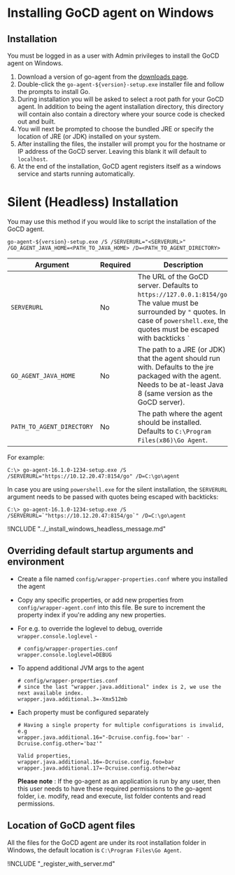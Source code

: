 # Installing GoCD agent on Windows

<!-- toc -->

## Installation

You must be logged in as a user with Admin privileges to install the GoCD agent on Windows.

1.  Download a version of go-agent from the [downloads page](https://www.gocd.org/download/).
2.  Double-click the `go-agent-${version}-setup.exe` installer file and follow the prompts to install Go.
3.  During installation you will be asked to select a root path for your GoCD agent. In addition to being the agent installation directory, this directory will contain also contain a directory where your source code is checked out and built.
4.  You will next be prompted to choose the bundled JRE or specify the location of JRE (or JDK) installed on your system.
5.  After installing the files, the installer will prompt you for the hostname or IP address of the GoCD server. Leaving this blank it will default to `localhost`.
6.  At the end of the installation, GoCD agent registers itself as a windows service and starts running automatically.

# Silent (Headless) Installation

You may use this method if you would like to script the installation of the GoCD agent.

```
go-agent-${version}-setup.exe /S /SERVERURL="<SERVERURL>" /GO_AGENT_JAVA_HOME=<PATH_TO_JAVA_HOME> /D=<PATH_TO_AGENT_DIRECTORY>
```

|Argument                       |Required|Description                                                                                                                         |
|-------------------------------|--------|------------------------------------------------------------------------------------------------------------------------------------|
|`SERVERURL`                | No     | The URL of the GoCD server. Defaults to `https://127.0.0.1:8154/go`. The value must be surrounded by `"` quotes. In case of `powershell.exe`, the quotes must be escaped with backticks `` ` ``|
|`GO_AGENT_JAVA_HOME`       | No     | The path to a JRE (or JDK) that the agent should run with. Defaults to the jre packaged with the agent. Needs to be at-least Java 8 (same version as the GoCD server).|
|`PATH_TO_AGENT_DIRECTORY`  | No     | The path where the agent should be installed. Defaults to `C:\Program Files(x86)\Go Agent`.                                    |

For example:
```
C:\> go-agent-16.1.0-1234-setup.exe /S /SERVERURL="https://10.12.20.47:8154/go" /D=C:\go\agent
```

In case you are using `powershell.exe` for the silent installation, the `SERVERURL` argument needs to be passed with quotes being escaped with backticks:
```
C:\> go-agent-16.1.0-1234-setup.exe /S /SERVERURL=`"https://10.12.20.47:8154/go`" /D=C:\go\agent
```

!INCLUDE "../_install_windows_headless_message.md"

## Overriding default startup arguments and environment

-   Create a file named `config/wrapper-properties.conf` where you installed the agent
-   Copy any specific properties, or add new properties from `config/wrapper-agent.conf` into this file. Be sure to increment the property index if you're adding any new properties.
-   For e.g. to override the loglevel to debug, override `wrapper.console.loglevel` -  

    ```
    # config/wrapper-properties.conf
    wrapper.console.loglevel=DEBUG
    ```
-   To append additional JVM args to the agent  

    ```
    # config/wrapper-properties.conf
    # since the last "wrapper.java.additional" index is 2, we use the next available index.
    wrapper.java.additional.3=-Xmx512mb
    ```
-   Each property must be configured separately

    ```
    # Having a single property for multiple configurations is invalid, e.g
    wrapper.java.additional.16="-Dcruise.config.foo='bar' -Dcruise.config.other='baz'"

    Valid properties,
    wrapper.java.additional.16=-Dcruise.config.foo=bar
    wrapper.java.additional.17=-Dcruise.config.other=baz
    ```

    **Please note** : If the go-agent as an application is run by any user, then this user needs to have these required permissions to the go-agent folder, i.e. modify, read and execute, list folder contents and read permissions.

## Location of GoCD agent files

All the files for the GoCD agent are under its root installation folder in Windows, the default location is `C:\Program Files\Go Agent`.

!INCLUDE "_register_with_server.md"
